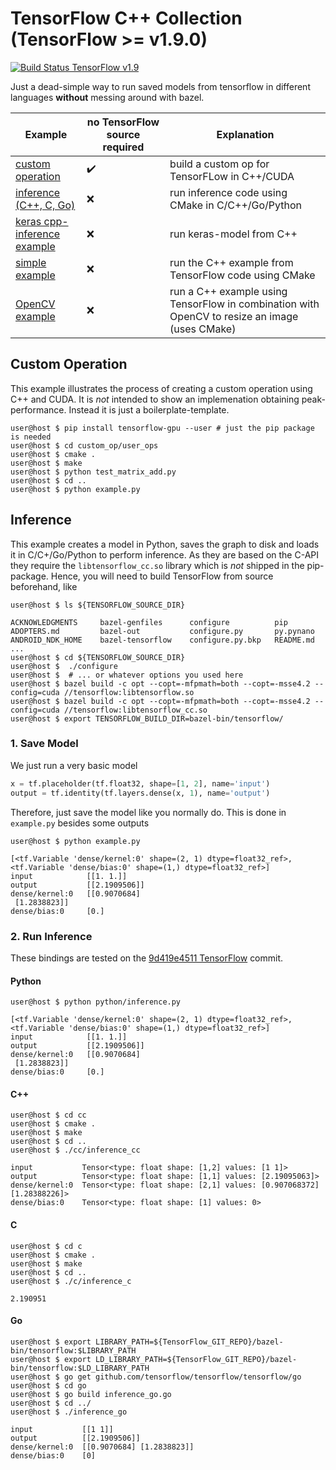 # TensorFlow C++ Collection (TensorFlow >= v1.9.0)

[![Build Status TensorFlow v1.9 ](https://ci.patwie.com/api/badges/PatWie/tensorflow_inference/status.svg)](http://ci.patwie.com/PatWie/tensorflow_inference)

Just a dead-simple way to run saved models from tensorflow in different languages **without** messing around with bazel.

| Example | no TensorFlow source required | Explanation |
| ------ | ------ | ------ |
| [custom operation](./custom_ops) | :heavy_check_mark: | build a custom op for TensorFLow in C++/CUDA
| [inference  (C++, C, Go)](./inference) | :x: | run inference code using CMake in C/C++/Go/Python
| [keras cpp-inference example](./examples/keras) | :x: | run keras-model from C++
| [simple example](./examples/simple) | :x: | run the C++ example from TensorFlow code using CMake
| [OpenCV example](./examples/resize) | :x: | run a C++ example using TensorFlow in combination with OpenCV to resize an image (uses CMake)


## Custom Operation

This example illustrates the process of creating a custom operation using C++ and CUDA. It is *not* intended to show an implemenation obtaining peak-performance. Instead it is just a boilerplate-template.

```console
user@host $ pip install tensorflow-gpu --user # just the pip package is needed
user@host $ cd custom_op/user_ops
user@host $ cmake .
user@host $ make
user@host $ python test_matrix_add.py
user@host $ cd ..
user@host $ python example.py
```
## Inference

This example creates a model in Python, saves the graph to disk and loads it in C/C+/Go/Python to perform inference. As they are based on the C-API they require the `libtensorflow_cc.so` library which is *not* shipped in the pip-package. Hence, you will need to build TensorFlow from source beforehand,  like

```console
user@host $ ls ${TENSORFLOW_SOURCE_DIR}

ACKNOWLEDGMENTS     bazel-genfiles      configure          pip
ADOPTERS.md         bazel-out           configure.py       py.pynano
ANDROID_NDK_HOME    bazel-tensorflow    configure.py.bkp   README.md
...
user@host $ cd ${TENSORFLOW_SOURCE_DIR}
user@host $  ./configure
user@host $  # ... or whatever options you used here
user@host $ bazel build -c opt --copt=-mfpmath=both --copt=-msse4.2 --config=cuda //tensorflow:libtensorflow.so
user@host $ bazel build -c opt --copt=-mfpmath=both --copt=-msse4.2 --config=cuda //tensorflow:libtensorflow_cc.so
user@host $ export TENSORFLOW_BUILD_DIR=bazel-bin/tensorflow/
```

### 1. Save Model

We just run a very basic model

```python
x = tf.placeholder(tf.float32, shape=[1, 2], name='input')
output = tf.identity(tf.layers.dense(x, 1), name='output')
```

Therefore, just save the model like you normally do. This is done in `example.py` besides some outputs

```console
user@host $ python example.py

[<tf.Variable 'dense/kernel:0' shape=(2, 1) dtype=float32_ref>, <tf.Variable 'dense/bias:0' shape=(1,) dtype=float32_ref>]
input            [[1. 1.]]
output           [[2.1909506]]
dense/kernel:0   [[0.9070684]
 [1.2838823]]
dense/bias:0     [0.]
```

### 2. Run Inference

These bindings are tested on the [9d419e4511 TensorFlow](https://github.com/tensorflow/tensorflow/commit/995d836e9ba7cbee56948f73bdbd099d419e4511) commit.

#### Python

```console
user@host $ python python/inference.py

[<tf.Variable 'dense/kernel:0' shape=(2, 1) dtype=float32_ref>, <tf.Variable 'dense/bias:0' shape=(1,) dtype=float32_ref>]
input            [[1. 1.]]
output           [[2.1909506]]
dense/kernel:0   [[0.9070684]
 [1.2838823]]
dense/bias:0     [0.]
```

#### C++

```console
user@host $ cd cc
user@host $ cmake .
user@host $ make
user@host $ cd ..
user@host $ ./cc/inference_cc

input           Tensor<type: float shape: [1,2] values: [1 1]>
output          Tensor<type: float shape: [1,1] values: [2.19095063]>
dense/kernel:0  Tensor<type: float shape: [2,1] values: [0.907068372][1.28388226]>
dense/bias:0    Tensor<type: float shape: [1] values: 0>
```

#### C

```console
user@host $ cd c
user@host $ cmake .
user@host $ make
user@host $ cd ..
user@host $ ./c/inference_c

2.190951

```


#### Go

```console
user@host $ export LIBRARY_PATH=${TensorFlow_GIT_REPO}/bazel-bin/tensorflow:$LIBRARY_PATH
user@host $ export LD_LIBRARY_PATH=${TensorFlow_GIT_REPO}/bazel-bin/tensorflow:$LD_LIBRARY_PATH
user@host $ go get github.com/tensorflow/tensorflow/tensorflow/go
user@host $ cd go
user@host $ go build inference_go.go
user@host $ cd ../
user@host $ ./inference_go

input           [[1 1]]
output          [[2.1909506]]
dense/kernel:0  [[0.9070684] [1.2838823]]
dense/bias:0    [0]
```